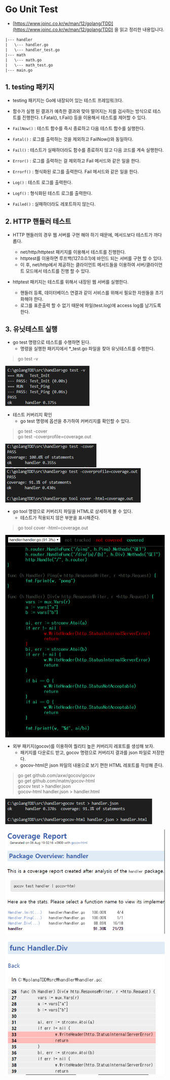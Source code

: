 # Go Unit Test

- [https://www.joinc.co.kr/w/man/12/golang/TDD](https://www.joinc.co.kr/w/man/12/golang/TDD) 을 읽고 정리한 내용입니다.

```
|--- handler
|   \--- handler.go
|   \--- handler_test.go
|--- math
|   \--- math.go
|   \--- math_test.go
|--- main.go
```

## 1. testing 패키지

- testing 패키지는 Go에 내장되어 있는 테스트 프레임워크다.

- 함수가 실행 된 결과가 예측한 결과와 맞아 떨어지는 지를 검사하는 방식으로 테스트를 진행한다. t.Fatal(), t.Fail() 등을 이용해서 테스트를 제어할 수 있다.
- `FailNow()` : 테스트 함수를 즉시 종료하고 다음 테스트 함수를 실행한다.
- `Fatal()` : 로그를 출력하는 것을 제외하고 FailNow()와 동일하다.
- `Fail()` : 테스트가 실패하더라도 함수를 종료하지 않고 다음 코드를 계속 실행한다.
- `Error()` : 로그를 출력하는 걸 제외하고 Fail 메서드와 같은 일을 한다.
- `Errorf()` : 형식화된 로그를 출력한다. Fail 메서드와 같은 일을 한다.
- `Log()` : 테스트 로그를 출력한다.
- `Logf()` : 형식화된 테스트 로그를 출력한다.
- `Failed()` : 실패하더라도 레포트하지 않는다.

## 2. HTTP 핸들러 테스트

- HTTP 핸들러의 경우 웹 서버를 구현 해야 하기 때문에, 메서드보다 테스트가 까다롭다.
  - net/http/httptest 패키지를 이용해서 테스트를 진행한다.
  - httptest를 이용하면 루프백(127.0.0.1)에 바인드 되는 서버를 구현 할 수 있다.
  - 이 후, net/http에서 제공하는 클라이언트 메서드들을 이용하여 서버/클라이언트 모드에서 테스트를 진행 할 수 있다.

- httptest 패키지는 테스트를 위해서 내장된 웹 서버를 실행한다.
  - 핸들러 등록, 데이터베이스 연결과 같이 서비스를 위해서 필요한 자원들을 초기화해야 한다.
  - 로그를 표준출력 할 수 없기 때문에 파일(test.log)에 access log를 남기도록 한다.

## 3. 유닛테스트 실행

- go test 명령으로 테스트를 수행하면 된다.
  - 명령을 실행한 패키지에서 *_test.go 파일을 찾아 유닛테스트를 수행한다.

> go test -v

![1](/img/gotest1.png)

- 테스트 커버리지 확인
  - go test 명령에 옵션을 추가하여 커버리지를 확인할 수 있다.

> go test -cover  
> go test -coverprofile=coverage.out

![2](/img/gotest2.png)
![3](/img/gotest3.png)

- go tool 명령으로 커버리지 파일을 HTML로 상세하게 볼 수 있다.
  - 테스트가 적용되지 않은 부분을 표시해준다.

> go tool cover -html=coverage.out

![4](/img/gotest4.png)

- 외부 패키지(gocov)를 이용하여 퀄리티 높은 커버리지 레포트를 생성해 보자.
  - 패키지를 다운로드 받고, gocov 명령으로 커버리지 결과를 json 파일로 저장한다.
  - gocov-html은 json 파일의 내용으로 보기 편한 HTML 레포트를 작성해 준다.

> go get github.com/axw/gocov/gocov  
> go get github.com/matm/gocov-html  
> gocov test > handler.json  
> gocov-html handler.json > handler.html

![5](/img/gotest5.png)

![6](/img/gotest6.png)

![7](/img/gotest7.png)
